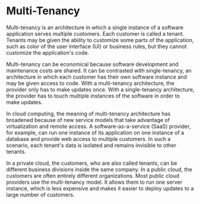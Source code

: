# Multi-Tenancy


Multi-tenancy is an architecture in which a single instance of a software application serves multiple 
customers. Each customer is called a tenant. Tenants may be given the ability to customize some parts 
of the application, such as color of the user interface (UI) or business rules, but they cannot customize 
the application's code.

Multi-tenancy can be economical because software development and maintenance costs are shared. It can be 
contrasted with single-tenancy, an architecture in which each customer has their own software instance 
and may be given access to code. With a multi-tenancy architecture, the provider only has to make updates 
once. With a single-tenancy architecture, the provider has to touch multiple instances of the software 
in order to make updates.

In cloud computing, the meaning of multi-tenancy architecture has broadened because of new service models 
that take advantage of virtualization and remote access. A software-as-a-service (SaaS) provider, for example, 
can run one instance of its application on one instance of a database and provide web access to multiple 
customers. In such a scenario, each tenant's data is isolated and remains invisible to other tenants.

In a private cloud, the customers, who are also called tenants, can be different business divisions inside 
the same company. In a public cloud, the customers are often entirely different organizations. Most public 
cloud providers use the multi-tenancy model. It allows them to run one server instance, which is less expensive 
and makes it easier to deploy updates to a large number of customers.

